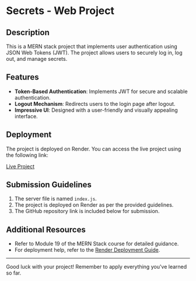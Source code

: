 # Secrets - Web Project

## Description
This is a MERN stack project that implements user authentication using JSON Web Tokens (JWT). The project allows users to securely log in, log out, and manage secrets.

## Features
- **Token-Based Authentication**: Implements JWT for secure and scalable authentication.
- **Logout Mechanism**: Redirects users to the login page after logout.
- **Impressive UI**: Designed with a user-friendly and visually appealing interface.

## Deployment
The project is deployed on Render. You can access the live project using the following link:

[Live Project](https://secure-urmu.onrender.com/)

## Submission Guidelines
1. The server file is named `index.js`.
2. The project is deployed on Render as per the provided guidelines.
3. The GitHub repository link is included below for submission.


## Additional Resources
- Refer to Module 19 of the MERN Stack course for detailed guidance.
- For deployment help, refer to the [Render Deployment Guide](https://youtu.be/eNhpo86cHrQ?si=EeMCQBI7Y02bWRdE).

---

Good luck with your project! Remember to apply everything you've learned so far.
